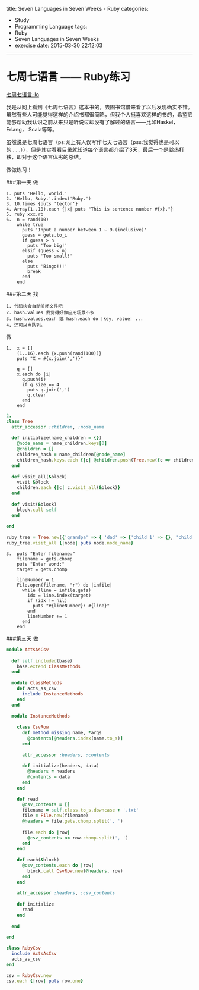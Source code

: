 title: Seven Languages in Seven Weeks - Ruby
categories:
  - Study
  - Programming Language
tags:
  - Ruby
  - Seven Languages in Seven Weeks
  - exercise
date: 2015-03-30 22:12:03
---

七周七语言 —— Ruby练习
===

[七周七语言-Io](http://tecton69.com/2015/03/31/Seven-Languages-in-Seven-Weeks-Io/)

我是从网上看到《七周七语言》这本书的，去图书馆借来看了以后发现确实不错。虽然有些人可能觉得这样的介绍书都很简略，但我个人挺喜欢这样的书的，希望它能够帮助我认识之前从来只是听说过却没有了解过的语言——比如Haskel， Erlang， Scala等等。

<!-- more -->

虽然说是七周七语言（ps:网上有人误写作七天七语言（pss:我觉得也是可以的……）），但是其实看看目录就知道每个语言都介绍了3天，最后一个是趁热打铁，即对于这个语言优劣的总结。

做做练习！

###第一天
做

```
1. puts 'Hello, world.'
2. 'Hello, Ruby.'.index('Ruby.')
3. 10.times {puts 'tecton'}
4. Array(1..10).each {|x| puts "This is sentence number #{x}."}
5. ruby xxx.rb
6.  n = rand(10)
    while true
      puts 'Input a number between 1 ~ 9.(inclusive)'
      guess = gets.to_i
      if guess > n
        puts 'Too big!'
      elsif (guess < n)
        puts 'Too small!'
      else
        puts 'Bingo!!!'
        break
      end
    end
```

###第二天
找

```
1. 代码块会自动关闭文件吧
2. hash.values 我觉得好像应用场景不多
3. hash.values.each 或 hash.each do |key, value| ...
4. 还可以当队列。
```

做

```
1.  x = []
    (1..16).each {x.push(rand(100))}
    puts "X = #{x.join(',')}"

    q = []
    x.each do |i|
      q.push(i)
      if q.size == 4
        puts q.join(',')
        q.clear
      end
    end
```
```ruby Day 2 Tree https://gist.github.com/tecton/a2f896e1a3eda62365db gist
2.
class Tree
  attr_accessor :children, :node_name
  
  def initialize(name_children = {})
    @node_name = name_children.keys[0]
    @children = []
    children_hash = name_children[@node_name]
    children_hash.keys.each {|c| @children.push(Tree.new({c => children_hash[c]}))}
  end
  
  def visit_all(&block)
    visit &block
    children.each {|c| c.visit_all(&block)}
  end
  
  def visit(&block)
    block.call self
  end
 
end
 
ruby_tree = Tree.new({'grandpa' => { 'dad' => {'child 1' => {}, 'child 2' => {} }, 'uncle' => {'child 3' => {}, 'child 4' => {} } } })
ruby_tree.visit_all {|node| puts node.node_name}
```

```
3.  puts "Enter filename:"
    filename = gets.chomp
    puts "Enter word:"
    target = gets.chomp

    lineNumber = 1
    File.open(filename, "r") do |infile|
      while (line = infile.gets)
        idx = line.index(target)
        if (idx != nil)
          puts "#{lineNumber}: #{line}"
        end
        lineNumber += 1
      end
    end
```

###第三天
做
```ruby Day 3 CSV Row https://gist.github.com/tecton/b2c0b7a29ff67f7dc1a9 gist
module ActsAsCsv
  
  def self.included(base)
    base.extend ClassMethods
  end
  
  module ClassMethods
    def acts_as_csv
      include InstanceMethods
    end
  end
  
  module InstanceMethods
    
    class CsvRow
      def method_missing name, *args
        @contents[@headers.index(name.to_s)]
      end
      
      attr_accessor :headers, :contents
      
      def initialize(headers, data)
        @headers = headers
        @contents = data
      end
    end
    
    def read
      @csv_contents = []
      filename = self.class.to_s.downcase + '.txt'
      file = File.new(filename)
      @headers = file.gets.chomp.split(', ')
      
      file.each do |row|
        @csv_contents << row.chomp.split(', ')
      end
    end
    
    def each(&block)
      @csv_contents.each do |row|
        block.call CsvRow.new(@headers, row)
      end
    end
    
    attr_accessor :headers, :csv_contents
    
    def initialize
      read
    end
    
  end
  
end

class RubyCsv
  include ActsAsCsv
  acts_as_csv
end

csv = RubyCsv.new
csv.each {|row| puts row.one}
```